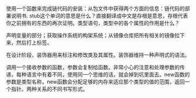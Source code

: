 使用一个函数来完成链代码的安装：从包文件中获得两个方面的信息：链代码的部署说明书. stub这个单词的意思是什么？直接翻译成中文是存根是意思，存根代表你之前拥有的东西的再次证明。类型语句，类型中的各个属性的作用是什么？

声明变量的部分；获取操作系统的构架系统；从镜像仓库把所有相关的镜像拉下来，然后打上标签。

在设计阶段，装饰器用来标注和修改类及其属性。装饰器维持一种声明式的语法。

调用一个接收参数的函数，参数会复制给函数。非常小心的注意和处理参数的传递，每种语言中有着不同，使用同一个思维的话，就会掉到坑里面去。new函数的参数是类型名称，new函数会分配足够的内存来适应那个类型的值的范围，返回一个指针。两种关系的不同书写形式。
